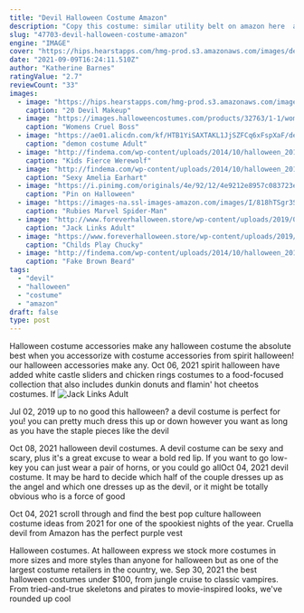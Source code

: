 ```yaml
---
title: "Devil Halloween Costume Amazon"
description: "Copy this costume: similar utility belt on amazon here  another similar costume on amazon here. 51. The cruella devil (halloween costume ideas for women) copy this costume: similar wig on"
slug: "47703-devil-halloween-costume-amazon"
engine: "IMAGE"
cover: "https://hips.hearstapps.com/hmg-prod.s3.amazonaws.com/images/devil-halloween-makeup-tutorial-index-1565282712.png?crop=1.00xw:1.00xh;0,0&resize=1200:*"
date: "2021-09-09T16:24:11.510Z"
author: "Katherine Barnes"
ratingValue: "2.7"
reviewCount: "33"
images:
  - image: "https://hips.hearstapps.com/hmg-prod.s3.amazonaws.com/images/devil-halloween-makeup-tutorial-index-1565282712.png?crop=1.00xw:1.00xh;0,0&resize=1200:*"
    caption: "20 Devil Makeup"
  - image: "https://images.halloweencostumes.com/products/32763/1-1/womens-cruella-devil-costume.jpg"
    caption: "Womens Cruel Boss"
  - image: "https://ae01.alicdn.com/kf/HTB1YiSAXTAKL1JjSZFCq6xFspXaF/demon-costume-Adult-Women-Halloween-Witch-Cosplay-Fairy-Tale-Sleeping-Beauty-Curse-Witchcraft-Black-Dress-Horns.jpg"
    caption: "demon costume Adult"
  - image: "http://findema.com/wp-content/uploads/2014/10/halloween_20144496.jpg"
    caption: "Kids Fierce Werewolf"
  - image: "http://findema.com/wp-content/uploads/2014/10/halloween_20142240.jpg"
    caption: "Sexy Amelia Earhart"
  - image: "https://i.pinimg.com/originals/4e/92/12/4e9212e8957c083723e8bf5dec2580be.jpg"
    caption: "Pin on Halloween"
  - image: "https://images-na.ssl-images-amazon.com/images/I/818hTSgr3SL.jpg"
    caption: "Rubies Marvel Spider-Man"
  - image: "http://www.foreverhalloween.store/wp-content/uploads/2019/09/Jack-Links-Adult-Sasquatch-Costume-1.jpg"
    caption: "Jack Links Adult"
  - image: "https://www.foreverhalloween.store/wp-content/uploads/2019/08/Childs-Play-Chucky-Long-Sleeve-Tee-Costume-2.jpg"
    caption: "Childs Play Chucky"
  - image: "http://findema.com/wp-content/uploads/2014/10/halloween_20149843.jpg"
    caption: "Fake Brown Beard"
tags:
  - "devil"
  - "halloween"
  - "costume"
  - "amazon"
draft: false
type: post
---
```


Halloween costume accessories make any halloween costume the absolute best when you accessorize with costume accessories from spirit halloween! our halloween accessories make any. Oct 06, 2021 spirit halloween have added white castle sliders and chicken rings costumes to a food-focused collection that also includes dunkin donuts and flamin' hot cheetos costumes. If
![Jack Links Adult](http://www.foreverhalloween.store/wp-content/uploads/2019/09/Jack-Links-Adult-Sasquatch-Costume-1.jpg "Jack Links Adult")

Jul 02, 2019 up to no good this halloween? a devil costume is perfect for you! you can pretty much dress this up or down however you want as long as you have the staple pieces like the devil
<!--inArticleAds-->

<!--galleryOne-->

Oct 08, 2021 halloween devil costumes. A devil costume can be sexy and scary, plus it's a great excuse to wear a bold red lip. If you want to go low-key you can just wear a pair of horns, or you could go allOct 04, 2021 devil costume. It may be hard to decide which half of the couple dresses up as the angel and which one dresses up as the devil, or it might be totally obvious who is a force of good
<!--inArticleAds-->

<!--galleryTwo-->

Oct 04, 2021 scroll through and find the best pop culture halloween costume ideas from 2021 for one of the spookiest nights of the year.  Cruella devil from Amazon has the perfect purple vest
<!--galleryThree-->

Halloween costumes. At halloween express we stock more costumes in more sizes and more styles than anyone for halloween but as one of the largest costume retailers in the country, we. Sep 30, 2021 the best halloween costumes under $100, from jungle cruise to classic vampires. From tried-and-true skeletons and pirates to movie-inspired looks, we've rounded up cool